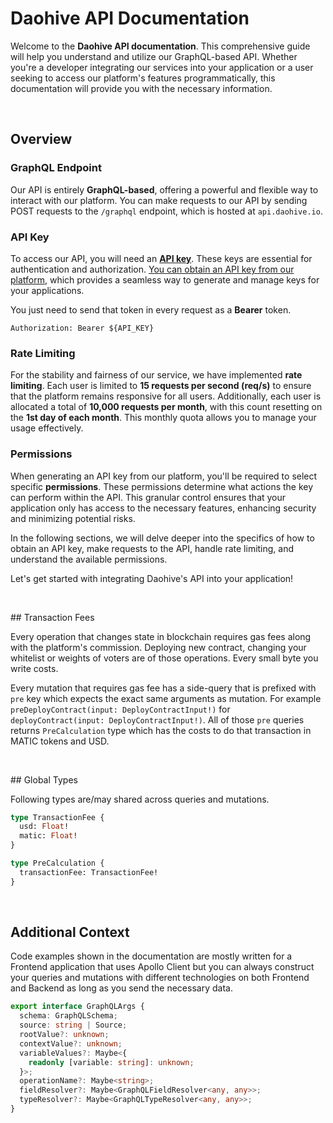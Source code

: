 # Daohive API Documentation

Welcome to the **Daohive API documentation**. This comprehensive guide will help you understand and utilize our GraphQL-based API. Whether you're a developer integrating our
services into your application or a user seeking to access our platform's features programmatically, this documentation will provide you with the necessary information.

<br/>

## Overview

### GraphQL Endpoint

Our API is entirely **GraphQL-based**, offering a powerful and flexible way to interact with our platform. You can make requests to our API by sending POST requests to the
`/graphql` endpoint, which is hosted at `api.daohive.io`.

### API Key

To access our API, you will need an <a href="https://platform.daohive.io/developer/api" target="_blank"> **API key**</a>. These keys are essential for authentication and
authorization. <a href="https://platform.daohive.io/developer/api" target="_blank">You can obtain an API key from our platform</a>, which provides a seamless way to generate and
manage keys for your applications.

You just need to send that token in every request as a **Bearer** token.

```
Authorization: Bearer ${API_KEY}
```

### Rate Limiting

For the stability and fairness of our service, we have implemented **rate limiting**. Each user is limited to **15 requests per second (req/s)** to ensure that the platform remains
responsive for all users. Additionally, each user is allocated a total of **10,000 requests per month**, with this count resetting on the **1st day of each month**. This monthly
quota allows you to manage your usage effectively.

### Permissions

When generating an API key from our platform, you'll be required to select specific **permissions**. These permissions determine what actions the key can perform within the API.
This granular control ensures that your application only has access to the necessary features, enhancing security and minimizing potential risks.

In the following sections, we will delve deeper into the specifics of how to obtain an API key, make requests to the API, handle rate limiting, and understand the available
permissions.

Let's get started with integrating Daohive's API into your application!

<br/>

## Transaction Fees

Every operation that changes state in blockchain requires gas fees along with the platform's commission. Deploying new contract, changing your whitelist or weights of voters are of
those operations. Every small byte you write costs.

Every mutation that requires gas fee has a side-query that is prefixed with `pre` key which expects the exact same arguments as mutation. For example
`preDeployContract(input: DeployContractInput!)` for `deployContract(input: DeployContractInput!)`. All of those `pre` queries returns `PreCalculation` type which has the costs to
do that transaction in MATIC tokens and USD.

<br/>

## Global Types

Following types are/may shared across queries and mutations.

```graphql
type TransactionFee {
  usd: Float!
  matic: Float!
}

type PreCalculation {
  transactionFee: TransactionFee!
}
```

<br/>

## Additional Context

Code examples shown in the documentation are mostly written for a Frontend application that uses Apollo Client but you can always construct your queries and mutations with
different technologies on both Frontend and Backend as long as you send the necessary data.

```ts
export interface GraphQLArgs {
  schema: GraphQLSchema;
  source: string | Source;
  rootValue?: unknown;
  contextValue?: unknown;
  variableValues?: Maybe<{
    readonly [variable: string]: unknown;
  }>;
  operationName?: Maybe<string>;
  fieldResolver?: Maybe<GraphQLFieldResolver<any, any>>;
  typeResolver?: Maybe<GraphQLTypeResolver<any, any>>;
}
```
